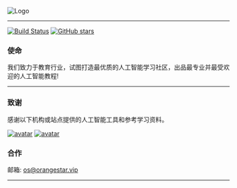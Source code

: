 ![Logo](http://www.tisv.cn/img/logo.png)

--------------------------------------------------------------------------------


[![Build Status](https://ci.pytorch.org/jenkins/job/pytorch-master/badge/icon)](http://www.tisv.cn/) [![GitHub stars](http://www.tisv.cn/img/givemeastar.png)](https://github.com/AITutorials/)


### 使命

我们致力于教育行业，试图打造最优质的人工智能学习社区，出品最专业并最受欢迎的人工智能教程!

---

### 致谢

感谢以下机构或站点提供的人工智能工具和参考学习资料。


[![avatar](http://www.tisv.cn/img/lockup.svg)](https://tensorflow.google.cn/)
[![avatar](http://www.tisv.cn/img/Pytorch_logo-1024x205.png)](https://pytorch.org/)


### 合作

邮箱: os@orangestar.vip

---
